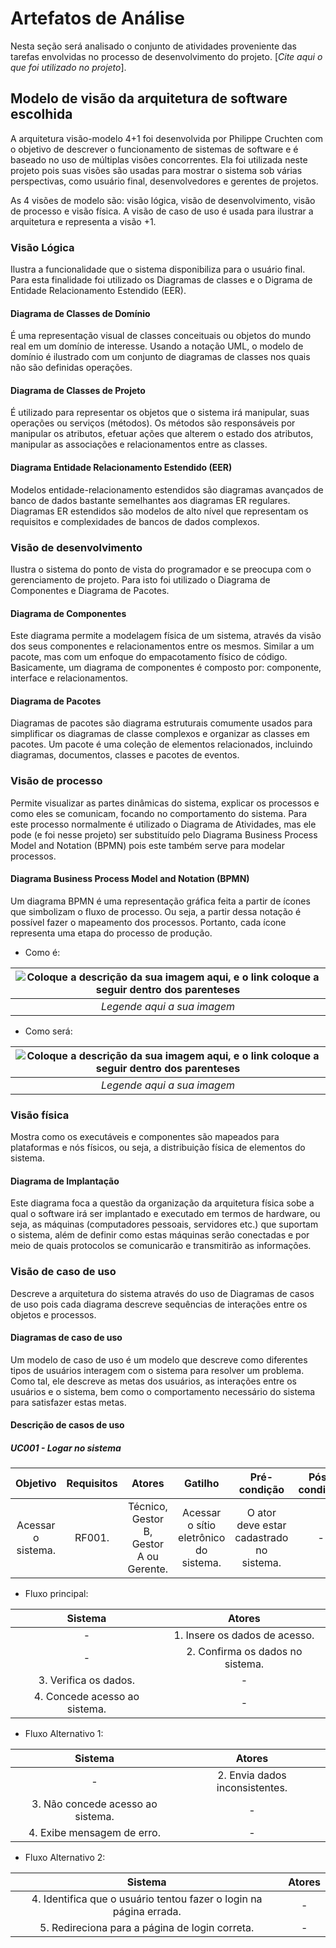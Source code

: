 # Artefatos de Análise

Nesta seção será analisado o conjunto de atividades proveniente das tarefas envolvidas no processo de desenvolvimento do projeto. [*Cite aqui o que foi utilizado no projeto*].



## Modelo de visão da arquitetura de software escolhida

A arquitetura visão-modelo 4+1 foi desenvolvida por Philippe Cruchten com o objetivo de descrever o funcionamento de sistemas de software e é baseado no uso de múltiplas visões concorrentes. Ela foi utilizada neste projeto pois suas visões são usadas para mostrar o sistema sob várias perspectivas, como usuário final, desenvolvedores e gerentes de projetos.

As 4 visões de modelo são: visão lógica, visão de desenvolvimento, visão de processo e visão física. A visão de caso de uso é usada para ilustrar a arquitetura e representa a visão +1.

### Visão Lógica

Ilustra a funcionalidade que o sistema disponibiliza para o usuário final. Para esta finalidade foi utilizado os Diagramas de classes e o Digrama de Entidade Relacionamento Estendido (EER).

#### Diagrama de Classes de Domínio

É uma representação visual de classes conceituais ou objetos do mundo real em um domínio de interesse. Usando a notação UML, o modelo de domínio é ilustrado com um conjunto de diagramas de classes nos quais não são definidas operações.

#### Diagrama de Classes de Projeto
É utilizado para representar os objetos que o sistema irá manipular, suas operações ou serviços (métodos). Os métodos são responsáveis por manipular os atributos, efetuar ações que alterem o estado dos atributos, manipular as associações e relacionamentos entre as classes.

#### Diagrama Entidade Relacionamento Estendido (EER)

Modelos entidade-relacionamento estendidos são diagramas avançados de banco de dados bastante semelhantes aos diagramas ER regulares. Diagramas ER estendidos são modelos de alto nível que representam os requisitos e complexidades de bancos de dados complexos.

### Visão de desenvolvimento

Ilustra o sistema do ponto de vista do programador e se preocupa com o gerenciamento de projeto. Para isto foi utilizado o Diagrama de Componentes e Diagrama de Pacotes.

#### Diagrama de Componentes

Este diagrama permite a modelagem física de um sistema, através da visão dos seus componentes e relacionamentos entre os mesmos. Similar a um pacote, mas com um enfoque do empacotamento físico de código. Basicamente, um diagrama de componentes é composto por: componente, interface e relacionamentos. 

#### Diagrama de Pacotes

Diagramas de pacotes são diagrama estruturais comumente usados para simplificar os diagramas de classe complexos e organizar as classes em pacotes. Um pacote é uma coleção de elementos relacionados, incluindo diagramas, documentos, classes e pacotes de eventos.

### Visão de processo
Permite visualizar as partes dinâmicas do sistema, explicar os processos e como eles se comunicam, focando no comportamento do sistema. Para este processo normalmente é utilizado o Diagrama de Atividades, mas ele pode (e foi nesse projeto) ser substituído pelo Diagrama Business Process Model and Notation (BPMN) pois este também serve para modelar processos.

#### Diagrama Business Process Model and Notation (BPMN)

Um diagrama  BPMN é uma representação gráfica feita a partir de ícones que simbolizam o fluxo de processo. Ou seja, a partir dessa notação é possível fazer o mapeamento dos processos. Portanto, cada ícone representa uma etapa do processo de produção.

- Como é:

|![Coloque a descrição da sua imagem aqui, e o link coloque a seguir dentro dos parenteses](https://sparxsystems.com/enterprise_architect_user_guide/15.2/images/business-process-diagram-with-lanes-8364.png)| 
|:--:| 
|*Legende aqui a sua imagem*|

- Como será: 
 
|![Coloque a descrição da sua imagem aqui, e o link coloque a seguir dentro dos parenteses](https://sparxsystems.com/enterprise_architect_user_guide/15.2/images/business-process-diagram-with-lanes-8364.png)| 
|:--:| 
|*Legende aqui a sua imagem*|

### Visão física

Mostra como os executáveis e componentes são mapeados para plataformas e nós físicos, ou seja, a distribuição física de elementos do sistema.

#### Diagrama de Implantação

Este diagrama foca a questão da organização da arquitetura física sobe a qual o software irá ser implantado e executado em termos de hardware, ou seja, as máquinas (computadores pessoais, servidores etc.) que suportam o sistema, além de definir como estas máquinas serão conectadas e por meio de quais protocolos se comunicarão e transmitirão as informações.

### Visão de caso de uso

Descreve a arquitetura do sistema através do uso de Diagramas de casos de uso pois cada diagrama descreve sequências de interações entre os objetos e processos. 

#### Diagramas de caso de uso

Um modelo de caso de uso é um modelo que descreve como diferentes tipos de usuários interagem com o sistema para resolver um problema. Como tal, ele descreve as metas dos usuários, as interações entre os usuários e o sistema, bem como o comportamento necessário do sistema para satisfazer estas metas. 

#### Descrição de casos de uso

##### UC001 - Logar no sistema
|Objetivo|Requisitos|Atores|Gatilho|Pré-condição|Pós-condição|
|:-:|:-:|:-:|:-:|:-:|:-:|
|Acessar o sistema.|RF001.|Técnico, Gestor B, Gestor A ou Gerente.|Acessar o sítio eletrônico do sistema.|O ator deve estar cadastrado no sistema.|-|
  

- Fluxo principal:
  
|Sistema|Atores|
|:---:|:---:|
|-|1. Insere os dados de acesso.|
|-|2. Confirma os dados no sistema.|
|3. Verifica os dados.|-| 
|4. Concede acesso ao sistema.|-|      

- Fluxo Alternativo 1:
        
|Sistema|Atores|
|:---:|:---:|
|-|2. Envia dados inconsistentes. |
|3. Não concede acesso ao sistema.|-|
|4. Exibe mensagem de erro.|-|

- Fluxo Alternativo 2:
      
 |Sistema|Atores|
 |:---:|:---:|
 |4. Identifica que o usuário tentou fazer o login na página errada.|-|
 |5. Redireciona para a página de login correta.|-|






